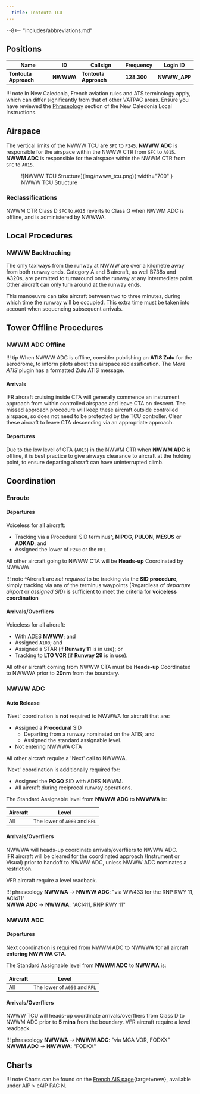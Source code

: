```yaml
---
  title: Tontouta TCU
---
```


--8<-- "includes/abbreviations.md"

## Positions

| Name | ID  | Callsign | Frequency | Login ID |
| ---- | ----| -------- | --------- | -------- |
| **Tontouta Approach** | **NWWWA** | **Tontouta Approach**  | **128.300** | **NWWW_APP** |

!!! note
	In New Caledonia, French aviation rules and ATS terminology apply, which can differ significantly from that of other VATPAC areas. Ensure you have reviewed the [Phraseology](../#phraseology) section of the New Caledonia Local Instructions.

## Airspace
The vertical limits of the NWWW TCU are `SFC` to `F245`. **NWWW ADC** is responsible for the airspace within the NWWW CTR from `SFC` to `A015`. **NWWM ADC** is responsible for the airspace within the NWWM CTR from `SFC` to `A015`.
 
<figure markdown>
![NWWW TCU Structure](img/nwww_tcu.png){ width="700" }
  <figcaption>NWWW TCU Structure</figcaption>
</figure>

### Reclassifications
NWWM CTR Class D `SFC` to `A015` reverts to Class G when NWWM ADC is offline, and is administered by NWWWA.

<!--### Airspace Division
## Separation--->
## Local Procedures
### NWWW Backtracking
The only taxiways from the runway at NWWW are over a kilometre away from both runway ends. Category A and B aircraft, as well B738s and A320s, are permitted to turnaround on the runway at any intermediate point. Other aircraft can only turn around at the runway ends.

This manoeuvre can take aircraft between two to three minutes, during which time the runway will be occupied. This extra time must be taken into account when sequencing subsequent arrivals.
<!---## Departure/Arrival Procedures --->

## Tower Offline Procedures 
### NWWM ADC Offline
!!! tip
    When NWWW ADC is offline, consider publishing an **ATIS Zulu** for the aerodrome, to inform pilots about the airspace reclassification. The *More ATIS* plugin has a formatted Zulu ATIS message.
	
#### Arrivals
IFR aircraft cruising inside CTA will generally commence an instrument approach from within controlled airspace and leave CTA on descent. The missed approach procedure will keep these aircraft outside controlled airspace, so does not need to be protected by the TCU controller. Clear these aircraft to leave CTA descending via an appropriate approach.

#### Departures
Due to the low level of CTA (`A015`) in the NWWM CTR when **NWWM ADC** is offline, it is best practice to give airways clearance to aircraft at the holding point, to ensure departing aircraft can have uninterrupted climb.

<!--
## Runway Modes
## Helicopter Operations
## Flow -->

## Coordination
### Enroute
#### Departures
Voiceless for all aircraft:

- Tracking via a Procedural SID terminus^, **NIPOG**, **PULON**, **MESUS** or **ADKAD**; and
- Assigned the lower of `F240` or the `RFL`

All other aircraft going to NWWW CTA will be **Heads-up** Coordinated by NWWWA.

!!! note
    ^Aircraft are *not required* to be tracking via the **SID procedure**, simply tracking via any of the terminus waypoints (Regardless of *departure airport* or *assigned SID*) is sufficient to meet the criteria for **voiceless coordination**

#### Arrivals/Overfliers
Voiceless for all aircraft:
- With ADES **NWWW**; and
- Assigned `A100`; and
- Assigned a STAR (if **Runway 11** is in use); or
- Tracking to **LTO VOR** (if **Runway 29** is in use).

All other aircraft coming from NWWW CTA must be **Heads-up** Coordinated to NWWWA prior to **20nm** from the boundary.

### NWWW ADC
#### Auto Release
'Next' coordination is **not** required to NWWWA for aircraft that are:

- Assigned a **Procedural** SID
    - Departing from a runway nominated on the ATIS; and  
    - Assigned the standard assignable level.
- Not entering NWWWA CTA

All other aircraft require a 'Next' call to NWWWA.

'Next' coordination is additionally required for:

- Assigned the **POGO** SID with ADES NWWM.
- All aircraft during reciprocal runway operations.

The Standard Assignable level from **NWWW ADC** to **NWWWA** is:

| Aircraft | Level |
| -------- | ----- |
| All | The lower of `A060` and `RFL` |

#### Arrivals/Overfliers
NWWWA will heads-up coordinate arrivals/overfliers to NWWW ADC.  
IFR aircraft will be cleared for the coordinated approach (Instrument or Visual) prior to handoff to NWWW ADC, unless NWWW ADC nominates a restriction.

VFR aircraft require a level readback.

!!! phraseology
    <span class="hotline">**NWWWA** -> **NWWW ADC**</span>: "via WW433 for the RNP RWY 11, ACI411"  
    <span class="hotline">**NWWA ADC** -> **NWWWA**</span>: "ACI411, RNP RWY 11" 

### NWWM ADC
#### Departures
[Next](../../controller-skills/coordination.md#next) coordination is required from NWWM ADC to NWWWA for all aircraft **entering NWWWA CTA**.

The Standard Assignable level from **NWWM ADC** to **NWWWA** is:

| Aircraft | Level |
| -------- | ----- |
| All | The lower of `A050` and `RFL` |

#### Arrivals/Overfliers
NWWW TCU will heads-up coordinate arrivals/overfliers from Class D to NWWM ADC prior to **5 mins** from the boundary.
VFR aircraft require a level readback.  

!!! phraseology
    <span class="hotline">**NWWWA** -> **NWWM ADC**</span>: "via MGA VOR, FODXX"  
    <span class="hotline">**NWWM ADC** -> **NWWWA**</span>: "FODXX"

## Charts
!!! note
    Charts can be found on the [French AIS page](https://www.sia.aviation-civile.gouv.fr/){target=new}, available under AIP > eAIP PAC N.




